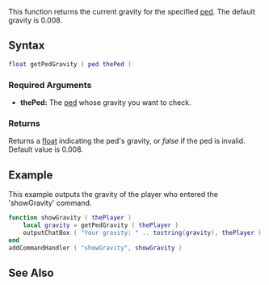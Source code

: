 This function returns the current gravity for the specified [ped](/docs/ped.md "wikilink"). The default gravity is 0.008.

Syntax
------

``` lua
float getPedGravity ( ped thePed )
```

### Required Arguments

-   **thePed:** The [ped](/docs/ped.md "wikilink") whose gravity you want to check.

### Returns

Returns a [float](/docs/float.md "wikilink") indicating the ped's gravity, or *false* if the ped is invalid. Default value is 0.008.

Example
-------

This example outputs the gravity of the player who entered the 'showGravity' command.

``` lua
function showGravity ( thePlayer )
    local gravity = getPedGravity ( thePlayer )
    outputChatBox ( "Your gravity: " .. tostring(gravity), thePlayer )
end
addCommandHandler ( "showGravity", showGravity )
```

See Also
--------
